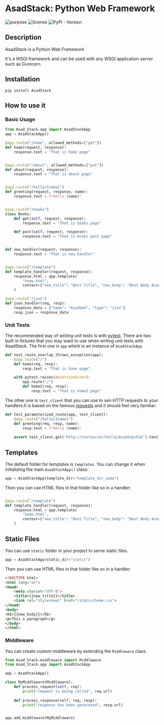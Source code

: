 # AsadStack: Python Web Framework

![purpose](https://img.shields.io/badge/purpose-learning-green.svg?style=flat-square)
![license](https://img.shields.io/badge/license-MIT-green.svg?style=flat-square)
![PyPI - Version](https://img.shields.io/pypi/v/AsadStack)


## Description

AsadStack is a Python Web Framework

It's a WSGI framework and can be used with any WSGI application server such as Gunicorn.

## Installation

```shell
pip install AsadStack
```

## How to use it

### Basic Usage

```python
from Asad_Stack.app import AsadStackApp
app = AsadStackApp()

@app.route("/home", allowed_methods=["get"])
def home(request, response):
    response.text = "That is home page"


@app.route("/about", allowed_methods=["put"])
def about(request, response):
    response.text = "That is about page"


@app.route("/hello/{name}")
def greeting(request, response, name):
    response.text = f"Hello {name}"


@app.route("/books")
class Books:
    def get(self, request, response):
        response.text = "That is books page"

    def post(self, request, response):
        response.text = "That is books post page"


def new_handler(request, response):
    response.text = "That is new handler"


@app.route("/template")
def template_handler(request, response):
    response.html = app.template(
        "home.html",
        context={"new_title": "Best Title", "new_body": "Best Body Asadbek"}
    )

@app.route("/json")
def json_handler(req, resp):
    response_data = {"name": "Asadbek", "type": "json"}
    resp.json = response_data
```

### Unit Tests

The recommended way of writing unit tests is with [pytest](https://docs.pytest.org/en/latest/).
There are two built in fixtures
that you may want to use when writing unit tests with AsadStack.
The first one is `app` which is an instance of `AsadStackApp`.

```python
def test_route_overlap_throws_exception(app):
    @app.route("/")
    def home(req, resp):
        resp.text = "That is home page"

    with pytest.raises(AssertionError):
        app.route("/")
        def home2(req, resp):
            resp.text = "That is home2 page"
```

The other one is `test_client` that you can use to sen HTTP requests to your
handlers.It is based on the famous [requests]("https://requests.readthedocs.io/") and 
it should feel very familiar:

```python
def test_parameterized_route(app, test_client):
    @app.route("/hello/{name}")
    def greeting(req, resp, name):
        resp.text = f"Hello {name}"
        
    assert test_client.get("http://testserver/hello/Asadtopchik").text == "Hello Asadtopchik"

```

## Templates

The default folder for templates is `templates`. You can change it when 
initializing the main `AsadStackApp()` class:

```python
app = AsadStackApp(template_dir="template_dir_name")
```

Then you can use HTML files in that folder like so in a handler:

```python

@app.route("/template")
def template_handler(request, response):
    response.html = app.template(
        "home.html",
        context={"new_title": "Best Title", "new_body": "Best Body Asadbek"}
    )
```

## Static Files

You can use `static` folder in your project to serve static files.

```python
app = AsadStackApp(static_dir="static")
```

Then you can use HTML files in that folder like so in a handler:

```html
<!DOCTYPE html>
<html lang="en">
<head>
    <meta charset="UTF-8">
    <title>{{new_title}}</title>
    <link rel="stylesheet" href="/static/home.css">
</head>
<body>
<h1>{{new_body}}</h1>
<p>This a paragraph</p>
</body>
</html>
```

### Middleware

You can create custom middleware by extending the `Middleware` class.

```python
from Asad_Stack.middleware import Middleware
from Asad_Stack.app import AsadStackApp

app = AsadStackApp()

class MyMiddleware(Middleware):
    def process_request(self, req):
        print("request is being called", req.url)
        
    def process_response(self, req, resp):
        print("response has been generated", resp.url)


app.add_middleware(MyMiddleware)
```